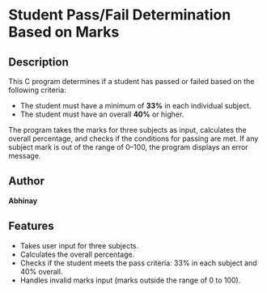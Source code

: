 # Student Pass/Fail Determination Based on Marks

## Description

This C program determines if a student has passed or failed based on the following criteria:

- The student must have a minimum of **33%** in each individual subject.
- The student must have an overall **40%** or higher.

The program takes the marks for three subjects as input, calculates the overall percentage, and checks if the conditions for passing are met. If any subject mark is out of the range of 0–100, the program displays an error message.

## Author

**Abhinay**

## Features

- Takes user input for three subjects.
- Calculates the overall percentage.
- Checks if the student meets the pass criteria: 33% in each subject and 40% overall.
- Handles invalid marks input (marks outside the range of 0 to 100).

